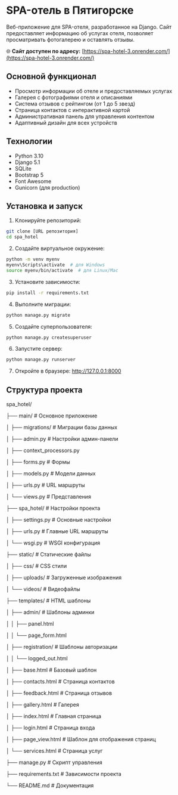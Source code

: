 # SPA-отель в Пятигорске

Веб-приложение для SPA-отеля, разработанное на Django. Сайт предоставляет информацию об услугах отеля, позволяет просматривать фотогалерею и оставлять отзывы.

🌐 **Сайт доступен по адресу:** [https://spa-hotel-3.onrender.com/](https://spa-hotel-3.onrender.com/)

## Основной функционал

- Просмотр информации об отеле и предоставляемых услугах
- Галерея с фотографиями отеля и описаниями
- Система отзывов с рейтингом (от 1 до 5 звезд)
- Страница контактов с интерактивной картой
- Административная панель для управления контентом
- Адаптивный дизайн для всех устройств

## Технологии

- Python 3.10
- Django 5.1
- SQLite
- Bootstrap 5
- Font Awesome
- Gunicorn (для production)

## Установка и запуск

1. Клонируйте репозиторий:
```bash
git clone [URL репозитория]
cd spa_hotel
```

2. Создайте виртуальное окружение:
```bash
python -m venv myenv
myenv\Scripts\activate  # для Windows
source myenv/bin/activate  # для Linux/Mac
```

3. Установите зависимости:
```bash
pip install -r requirements.txt
```

4. Выполните миграции:
```bash
python manage.py migrate
```

5. Создайте суперпользователя:
```bash
python manage.py createsuperuser
```

6. Запустите сервер:
```bash
python manage.py runserver
```

7. Откройте в браузере: http://127.0.0.1:8000

## Структура проекта

spa_hotel/

├── main/ # Основное приложение

│ ├── migrations/ # Миграции базы данных

│ ├── admin.py # Настройки админ-панели

│ ├── context_processors.py

│ ├── forms.py # Формы

│ ├── models.py # Модели данных

│ ├── urls.py # URL маршруты

│ └── views.py # Представления

├── spa_hotel/ # Настройки проекта

│ ├── settings.py # Основные настройки

│ ├── urls.py # Главные URL маршруты

│ └── wsgi.py # WSGI конфигурация

├── static/ # Статические файлы

│ ├── css/ # CSS стили

│ ├── uploads/ # Загруженные изображения

│ └── videos/ # Видеофайлы

├── templates/ # HTML шаблоны

│ ├── admin/ # Шаблоны админки

│ │ ├── panel.html

│ │ └── page_form.html

│ ├── registration/ # Шаблоны авторизации

│ │ └── logged_out.html

│ ├── base.html # Базовый шаблон

│ ├── contacts.html # Страница контактов

│ ├── feedback.html # Страница отзывов

│ ├── gallery.html # Галерея

│ ├── index.html # Главная страница

│ ├── login.html # Страница входа

│ ├── page_view.html # Шаблон для отображения страниц

│ └── services.html # Страница услуг

├── manage.py # Скрипт управления

├── requirements.txt # Зависимости проекта

└── README.md # Документация

